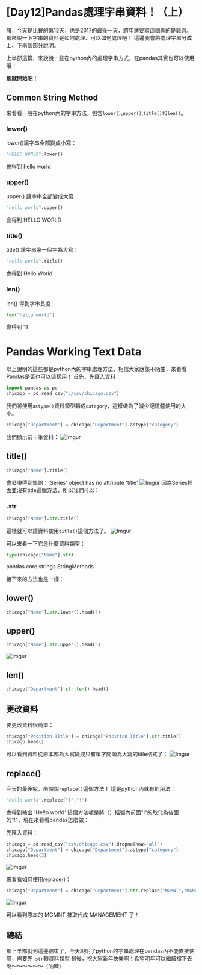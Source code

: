 # [Day12]Pandas處理字串資料！（上）

嗨，今天是比賽的第12天，也是2017的最後一天，跨年還要寫這個真的是難過。
那來說一下字串的資料是如何處理、可以如何處理吧！
這邊我會將處理字串分成上、下兩個部分說明。

上半部這篇，來說說一些在python內的處理字串方式，在pandas其實也可以使用哦！


**那就開始吧！** 

## Common String Method
來看看一般在python內的字串方法，包含`lower()`,`upper()`,`title()`和`len()`。

### lower() 
lower()讓字串全部變成小寫：
```python
"HELLO WORLD".lower() 
```
會得到 hello world

### upper() 
upper() 讓字串全部變成大寫：
```python
"hello world".upper() 
```
會得到 HELLO WORLD

### title() 
title() 讓字串第一個字為大寫：
```python
"hello world".title() 
```
會得到 Hello World

### len()
len() 得到字串長度
```python
len("hello world")
```
會得到 11

# Pandas Working Text Data

以上說明的這些都是python內的字串處理方法，相信大家應該不陌生，來看看Pandas是否也可以這樣用！
首先，先匯入資料：
```python
import pandas as pd
chicago = pd.read_csv("./csv/chicago.csv")
```
我們將使用`astype()`資料類型轉成`category`，這樣做為了減少記憶體使用的大小。
```python
chicago["Department"] = chicago["Department"].astype("category")
```
我們顯示前十筆資料：
![Imgur](https://i.imgur.com/YcSIPYR.png)

## title()
```python
chicago["Name"].title()
```
會發現得到錯誤：'Series' object has no attribute 'title'
![Imgur](https://i.imgur.com/WckSkMD.png)
因為Series裡面並沒有title這個方法，所以我們可以：
### .str
```python
chicago["Name"].str.title()
```
這樣就可以讓資料使用`title()`這個方法了。
![Imgur](https://i.imgur.com/9TD0Ztn.png)

可以來看一下它是什麼資料類型：
```python
type(chicago["Name"].str)
```
pandas.core.strings.StringMethods

接下來的方法也是一樣：
## lower()
```python
chicago["Name"].str.lower().head(3)
```

## upper()
```python
chicago["Name"].str.upper().head(3)
```

![Imgur](https://i.imgur.com/DD4aI4w.png)

## len()
```python
chicago["Department"].str.len().head()
```

## 更改資料
要更改資料很簡單：
```python
chicago["Position Title"] = chicago["Position Title"].str.title()
chicago.head()
```
可以看到資料從原本都為大寫變成只有單字開頭為大寫的title格式了：
![Imgur](https://i.imgur.com/gfgn1IH.png)

## replace()
今天的最後呢，來說說`replace()`這個方法！
這是python內就有的用法：
```python
"Hello world".replace("l","!")
```
會得到輸出 'He!!o wor!d'
這個方法呢是將（）括弧內前面"l"的取代為後面的"!"，現在來看看pandas怎麼做：

先匯入資料：
```python
chicago = pd.read_csv("csv/chicago.csv").dropna(how="all")
chicago["Department"] = chicago["Department"].astype("category")
chicago.head(3)
```
![Imgur](https://i.imgur.com/x9AOwxW.png)

來看看如何使用replace()：
```python
chicago["Department"] = chicago["Department"].str.replace("MGMNT","MANAGEMENT")
```
![Imgur](https://i.imgur.com/P8uznvc.png)

可以看到原本的 MGMNT 被取代成 MANAGEMENT 了！

## 總結
那上半部就到這邊結束了，今天說明了python的字串處理在pandas內不能直接使用，需要先`.str`轉資料類型
最後，祝大家新年快樂啊！希望明年可以繼續撐下去啊～～～～～～（吶喊）
